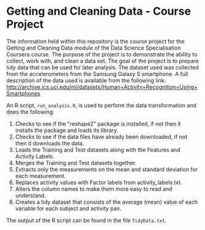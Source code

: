 # Getting and Cleaning Data - Course Project

The information held within this repository is the course project for the Getting and Cleaning Data module 
of the Data Science Specialisation Coursera course.
The purpose of the project is to demonstrate the ability to collect, work with, and clean a data set.
The goal of the project is to prepare tidy data that can be used for later analysis. The dataset used was collected
from the accelerometers from the Samsung Galaxy S smartphone. A full description of the data used is available from 
the following link:
http://archive.ics.uci.edu/ml/datasets/Human+Activity+Recognition+Using+Smartphones 

An R script, `run_analysis.R`, is used to perform the data transformation and does the following:

1. Checks to see if the "reshape2" package is installed, if not then it installs 
   the package and loads its library.
2. Checks to see if the data files have already been downloaded, if not then it downloads 
   the data.
3. Loads the Training and Test datasets along with the Features and Activity Labels.
4. Merges the Training and Test datasets together.
5. Extracts only the measurements on the mean and standard deviation for each measurement.
6. Replaces activity values with Factor labels from activity_labels.txt.
7. Alters the column names to make them more easy to read and understand.
8. Creates a tidy dataset that consists of the average (mean) value of each
   variable for each subject and activity pair.

The output of the R script can be found in the file `TidyData.txt`.